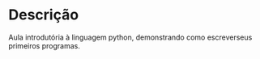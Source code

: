 # Descrição

Aula introdutória à linguagem python, demonstrando como escreverseus primeiros programas.